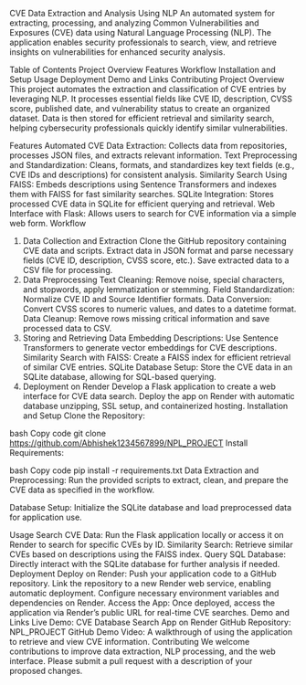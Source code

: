 CVE Data Extraction and Analysis Using NLP
An automated system for extracting, processing, and analyzing Common Vulnerabilities and Exposures (CVE) data using Natural Language Processing (NLP). The application enables security professionals to search, view, and retrieve insights on vulnerabilities for enhanced security analysis.

Table of Contents
Project Overview
Features
Workflow
Installation and Setup
Usage
Deployment
Demo and Links
Contributing
Project Overview
This project automates the extraction and classification of CVE entries by leveraging NLP. It processes essential fields like CVE ID, description, CVSS score, published date, and vulnerability status to create an organized dataset. Data is then stored for efficient retrieval and similarity search, helping cybersecurity professionals quickly identify similar vulnerabilities.

Features
Automated CVE Data Extraction: Collects data from repositories, processes JSON files, and extracts relevant information.
Text Preprocessing and Standardization: Cleans, formats, and standardizes key text fields (e.g., CVE IDs and descriptions) for consistent analysis.
Similarity Search Using FAISS: Embeds descriptions using Sentence Transformers and indexes them with FAISS for fast similarity searches.
SQLite Integration: Stores processed CVE data in SQLite for efficient querying and retrieval.
Web Interface with Flask: Allows users to search for CVE information via a simple web form.
Workflow
1. Data Collection and Extraction
Clone the GitHub repository containing CVE data and scripts.
Extract data in JSON format and parse necessary fields (CVE ID, description, CVSS score, etc.).
Save extracted data to a CSV file for processing.
2. Data Preprocessing
Text Cleaning: Remove noise, special characters, and stopwords, apply lemmatization or stemming.
Field Standardization: Normalize CVE ID and Source Identifier formats.
Data Conversion: Convert CVSS scores to numeric values, and dates to a datetime format.
Data Cleanup: Remove rows missing critical information and save processed data to CSV.
3. Storing and Retrieving Data
Embedding Descriptions: Use Sentence Transformers to generate vector embeddings for CVE descriptions.
Similarity Search with FAISS: Create a FAISS index for efficient retrieval of similar CVE entries.
SQLite Database Setup: Store the CVE data in an SQLite database, allowing for SQL-based querying.
4. Deployment on Render
Develop a Flask application to create a web interface for CVE data search.
Deploy the app on Render with automatic database unzipping, SSL setup, and containerized hosting.
Installation and Setup
Clone the Repository:

bash
Copy code
git clone https://github.com/Abhishek1234567899/NPL_PROJECT
Install Requirements:

bash
Copy code
pip install -r requirements.txt
Data Extraction and Preprocessing: Run the provided scripts to extract, clean, and prepare the CVE data as specified in the workflow.

Database Setup: Initialize the SQLite database and load preprocessed data for application use.

Usage
Search CVE Data: Run the Flask application locally or access it on Render to search for specific CVEs by ID.
Similarity Search: Retrieve similar CVEs based on descriptions using the FAISS index.
Query SQL Database: Directly interact with the SQLite database for further analysis if needed.
Deployment
Deploy on Render:
Push your application code to a GitHub repository.
Link the repository to a new Render web service, enabling automatic deployment.
Configure necessary environment variables and dependencies on Render.
Access the App:
Once deployed, access the application via Render’s public URL for real-time CVE searches.
Demo and Links
Live Demo: CVE Database Search App on Render
GitHub Repository: NPL_PROJECT GitHub
Demo Video: A walkthrough of using the application to retrieve and view CVE information.
Contributing
We welcome contributions to improve data extraction, NLP processing, and the web interface. Please submit a pull request with a description of your proposed changes.
